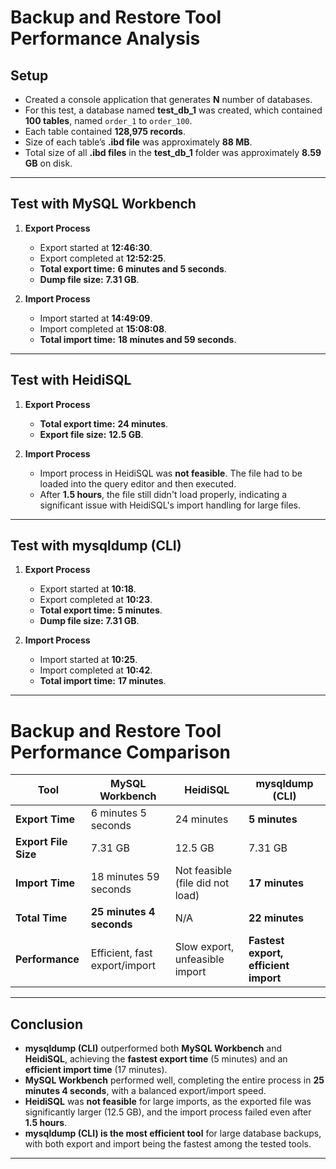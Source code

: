 # **Backup and Restore Tool Performance Analysis**

## Setup

- Created a console application that generates **N** number of databases.
- For this test, a database named **test_db_1** was created, which contained **100 tables**, named `order_1` to `order_100`.
- Each table contained **128,975 records**.
- Size of each table’s **.ibd file** was approximately **88 MB**.
- Total size of all **.ibd files** in the **test_db_1** folder was approximately **8.59 GB** on disk.

---

## Test with MySQL Workbench

1. **Export Process**

   - Export started at **12:46:30**.
   - Export completed at **12:52:25**.
   - **Total export time:** **6 minutes and 5 seconds**.
   - **Dump file size:** **7.31 GB**.

2. **Import Process**
   - Import started at **14:49:09**.
   - Import completed at **15:08:08**.
   - **Total import time:** **18 minutes and 59 seconds**.

---

## Test with HeidiSQL

1. **Export Process**

   - **Total export time:** **24 minutes**.
   - **Export file size:** **12.5 GB**.

2. **Import Process**
   - Import process in HeidiSQL was **not feasible**. The file had to be loaded into the query editor and then executed.
   - After **1.5 hours**, the file still didn't load properly, indicating a significant issue with HeidiSQL's import handling for large files.

---

## Test with mysqldump (CLI)

1. **Export Process**

   - Export started at **10:18**.
   - Export completed at **10:23**.
   - **Total export time:** **5 minutes**.
   - **Dump file size:** **7.31 GB**.

2. **Import Process**
   - Import started at **10:25**.
   - Import completed at **10:42**.
   - **Total import time:** **17 minutes**.

---

# Backup and Restore Tool Performance Comparison

| **Tool**             | **MySQL Workbench**           | **HeidiSQL**                     | **mysqldump (CLI)**                  |
| -------------------- | ----------------------------- | -------------------------------- | ------------------------------------ |
| **Export Time**      | 6 minutes 5 seconds           | 24 minutes                       | **5 minutes**                        |
| **Export File Size** | 7.31 GB                       | 12.5 GB                          | 7.31 GB                              |
| **Import Time**      | 18 minutes 59 seconds         | Not feasible (file did not load) | **17 minutes**                       |
| **Total Time**       | **25 minutes 4 seconds**      | N/A                              | **22 minutes**                       |
| **Performance**      | Efficient, fast export/import | Slow export, unfeasible import   | **Fastest export, efficient import** |

---

## Conclusion

- **mysqldump (CLI)** outperformed both **MySQL Workbench** and **HeidiSQL**, achieving the **fastest export time** (5 minutes) and an **efficient import time** (17 minutes).
- **MySQL Workbench** performed well, completing the entire process in **25 minutes 4 seconds**, with a balanced export/import speed.
- **HeidiSQL** was **not feasible** for large imports, as the exported file was significantly larger (12.5 GB), and the import process failed even after **1.5 hours**.
- **mysqldump (CLI) is the most efficient tool** for large database backups, with both export and import being the fastest among the tested tools.

---
